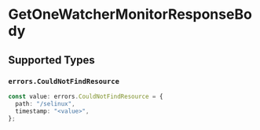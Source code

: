 # GetOneWatcherMonitorResponseBody


## Supported Types

### `errors.CouldNotFindResource`

```typescript
const value: errors.CouldNotFindResource = {
  path: "/selinux",
  timestamp: "<value>",
};
```

